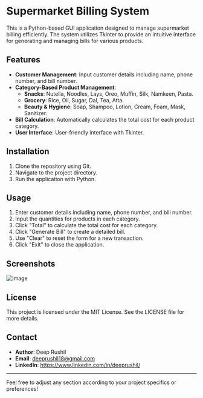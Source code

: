 # Supermarket Billing System

This is a Python-based GUI application designed to manage supermarket billing efficiently. The system utilizes Tkinter to provide an intuitive interface for generating and managing bills for various products.

## Features

- **Customer Management**: Input customer details including name, phone number, and bill number.
- **Category-Based Product Management**: 
  - **Snacks**: Nutella, Noodles, Lays, Oreo, Muffin, Silk, Namkeen, Pasta.
  - **Grocery**: Rice, Oil, Sugar, Dal, Tea, Atta.
  - **Beauty & Hygiene**: Soap, Shampoo, Lotion, Cream, Foam, Mask, Sanitizer.
- **Bill Calculation**: Automatically calculates the total cost for each product category.
- **User Interface**: User-friendly interface with Tkinter.

## Installation

1. Clone the repository using Git.
2. Navigate to the project directory.
3. Run the application with Python.

## Usage

1. Enter customer details including name, phone number, and bill number.
2. Input the quantities for products in each category.
3. Click "Total" to calculate the total cost for each category.
4. Click "Generate Bill" to create a detailed bill.
5. Use "Clear" to reset the form for a new transaction.
6. Click "Exit" to close the application.

## Screenshots

![image](https://github.com/user-attachments/assets/a0c5405a-7544-446e-8439-4e2600c2eea4)


## License
This project is licensed under the MIT License. See the LICENSE file for more details.


## Contact

- **Author**: Deep Rushil
- **Email**: deeprushil18@gmail.com
- **LinkedIn**: https://www.linkedin.com/in/deeprushil/

---

Feel free to adjust any section according to your project specifics or preferences!
